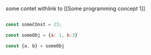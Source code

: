 some contet withlink to [[Some programming concept 1]]


<!---
your comment goes here
and here - it should not be rendered
-->


```js

const someCOnst = 23;

const someObj = {a: 1, b:3}

const {a, b} = someObj
